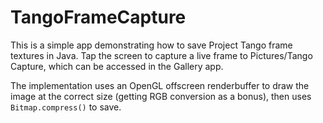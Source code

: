 # TangoFrameCapture
This is a simple app demonstrating how to save Project Tango frame textures in Java.
Tap the screen to capture a live frame to Pictures/Tango Capture, which can be
accessed in the Gallery app.

The implementation uses an OpenGL offscreen renderbuffer to draw the image at the
correct size (getting RGB conversion as a bonus), then uses `Bitmap.compress()` to
save.
